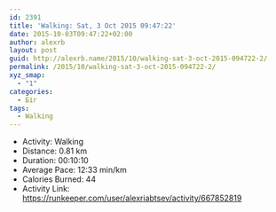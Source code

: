 ```yaml
---
id: 2391
title: 'Walking: Sat, 3 Oct 2015 09:47:22'
date: 2015-10-03T09:47:22+02:00
author: alexrb
layout: post
guid: http://alexrb.name/2015/10/walking-sat-3-oct-2015-094722-2/
permalink: /2015/10/walking-sat-3-oct-2015-094722-2/
xyz_smap:
  - "1"
categories:
  - Біг
tags:
  - Walking
---
```

<ul class="rk-list">
  <li class="rk-activity">
    Activity: Walking
  </li>
  <li class="rk-distance">
    Distance: 0.81 km
  </li>
  <li class="rk-duration">
    Duration: 00:10:10
  </li>
  <li class="rk-avg-pace">
    Average Pace: 12:33 min/km
  </li>
  <li class="rk-calories">
    Calories Burned: 44
  </li>
  <li class="rk-activity-link">
    Activity Link: <a href="https://runkeeper.com/user/alexriabtsev/activity/667852819">https://runkeeper.com/user/alexriabtsev/activity/667852819</a>
  </li>
</ul>